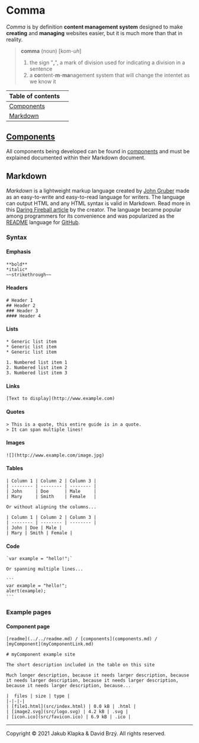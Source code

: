 # Comma
*Comma* is by definition **content management system** designed to make **creating** and **managing** websites easier, but it is much more than that in reality.

> **comma** (noun) [kom-*uh*]
> 1. the sign "**,**", a mark of division used for indicating a division in a sentence
> 2. a **co**ntent-**m**-**ma**nagement system that will change the intentet as we know it

| Table of contents |  |
| - | - |
| [Components](#components) |  |
| [Markdown](#markdown) |  |

## [Components](components/components.md)

All components being developed can be found in [components](components/components.md) and must be explained documented within their Markdown document.

## Markdown

*Markdown* is a lightweight markup language created by [John Gruber](https://daringfireball.net/) made as an easy-to-write and easy-to-read language for writers. The language can output HTML and any HTML syntax is valid in Markdown. Read more in this [Daring Fireball article](https://daringfireball.net/projects/markdown/) by the creator. The language became popular among programmers for its convenience and was popularized as the [README](https://docs.github.com/en/repositories/managing-your-repositorys-settings-and-features/customizing-your-repository/about-readmes) language for [GitHub](https://github.com/).

### Syntax

#### Emphasis

```
**bold**
*italic*
~~strikethrough~~
```
 
#### Headers

```
# Header 1
## Header 2
### Header 3
#### Header 4
```
 
#### Lists

```
* Generic list item
* Generic list item
* Generic list item
 
1. Numbered list item 1
2. Numbered list item 2
3. Numbered list item 3
```

#### Links

```
[Text to display](http://www.example.com)
```
 
#### Quotes

```
> This is a quote, this entire guide is in a quote.
> It can span multiple lines!
```
 
#### Images

```
![](http://www.example.com/image.jpg)
```
 
#### Tables

```
| Column 1 | Column 2 | Column 3 |
| -------- | -------- | -------- |
| John     | Doe      | Male     |
| Mary     | Smith    | Female   |

Or without aligning the columns...

| Column 1 | Column 2 | Column 3 |
| -------- | -------- | -------- |
| John | Doe | Male |
| Mary | Smith | Female |
```
 
#### Code

```
`var example = "hello!";`

Or spanning multiple lines...
 
```ㅤ
var example = "hello!";
alert(example);
```ㅤ
```

### Example pages

#### Component page

```
[readme](../../readme.md) / [components](components.md) / [myComponent](myComponentLink.md)
 
# myComponent example site
 
The short description included in the table on this site

Much longer description, because it needs larger description, because it needs larger description, because it needs larger description, because it needs larger description, because...

|  files | size | type |
|-|-|-|
| [file1.html](src/index.html) | 0.0 kB | .html |
| [image2.svg](src/logo.svg) | 4.2 kB | .svg |
| [icon.ico](src/favicon.ico) | 6.9 kB | .ico |
```

---
Copyright &copy; 2021 Jakub Klapka & David Brzý. All rights reserved.